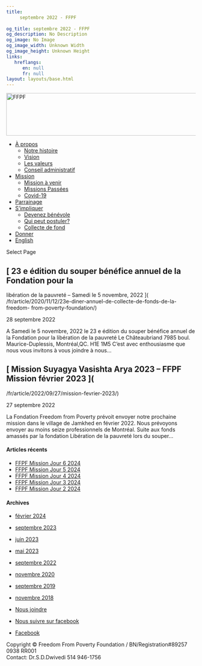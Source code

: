```yaml
---
title: 
     septembre 2022 - FFPF
    
og_title: septembre 2022 - FFPF
og_description: No Description
og_image: No Image
og_image_width: Unknown Width
og_image_height: Unknown Height
links:
   hreflangs:
      en: null
      fr: null
layout: layouts/base.html
---
```

[ <img src='/wp-content/uploads/2018/10/logo-ffpf.webp' width='505'
height='113' alt='FFPF' /> ](/en/sponsorship-tag/surgery/)

  * [ À propos ](/fr/a-propos)
    * [ Notre histoire ](/fr/a-propos#histoire)
    * [ Vision ](/fr/a-propos#vision)
    * [ Les valeurs ](/fr/a-propos#valeurs)
    * [ Conseil administratif ](/fr/a-propos#conseil)
  * [ Mission ](/fr/mission)
    * [ Mission à venir ](/fr/mission#venir)
    * [ Missions Passées ](/fr/mission#passées)
    * [ Covid-19 ](/fr/covid-19)
  * [ Parrainage ](/fr/parrainage/)
  * [ S’impliquer ](/fr/simpliquer)
    * [ Devenez bénévole ](/fr/simpliquer#benevole)
    * [ Qui peut postuler? ](/fr/simpliquer#inscrire)
    * [ Collecte de fond ](/fr/simpliquer#collecte)
  * [ Donner ](/donner)
  * [ English ]( /en/article/2022/09/)

[ ]( )

Select Page

##  [ 23 e édition du souper bénéfice annuel de la Fondation pour la
libération de la pauvreté – Samedi le 5 novembre, 2022 ](
/fr/article/2020/11/12/23e-diner-annuel-de-collecte-de-fonds-de-la-freedom-
from-poverty-foundation/)

28 septembre 2022

A Samedi le 5 novembre, 2022 le 23 e édition du souper bénéfice annuel de la
Fondation pour la libération de la pauvreté Le Châteaubriand 7985 boul.
Maurice-Duplessis, Montréal,QC. H1E 1M5 C’est avec enthousiasme que nous vous
invitons à vous joindre à nous...

##  [ Mission Suyagya Vasishta Arya 2023 – FFPF Mission février 2023 ](
/fr/article/2022/09/27/mission-fevrier-2023/)

27 septembre 2022

La Fondation Freedom from Poverty prévoit envoyer notre prochaine mission dans
le village de Jamkhed en février 2022. Nous prévoyons envoyer au moins seize
professionnels de Montréal. Suite aux fonds amassés par la fondation
Libération de la pauvreté lors du souper...

####  Articles récents

  * [ FFPF Mission Jour 6 2024 ]( /fr/article/2024/02/09/ffpf-mission-jour-6-2024/)
  * [ FFPF Mission Jour 5 2024 ](/fr)
  * [ FFPF Mission Jour 4 2024 ]( /fr/article/2024/02/08/mission-ffpf-2024-jour-4/)
  * [ FFPF Mission Jour 3 2024 ]( /fr/article/2024/02/06/mission-ffpf-2023-jour-3/)
  * [ FFPF Mission Jour 2 2024 ]( /fr/article/2024/02/05/mission-ffpf-2024-jour-2/)

####  Archives

  * [ février 2024 ]( /en/article/2024/02/)
  * [ septembre 2023 ]( /en/article/2023/09/)
  * [ juin 2023 ]( /en/article/2023/06/)
  * [ mai 2023 ]( /en/article/2023/05/)
  * [ septembre 2022 ](index.html)
  * [ novembre 2020 ]( /en/article/2020/11/)
  * [ septembre 2019 ]( /en/article/2019/09/)
  * [ novembre 2018 ]( /en/article/2018/11/)

  * [ Nous joindre ](/fr/nous-joindre/)
  * [ Nous suivre sur facebook ](https://www.facebook.com/freedomfrompoverty/)

  * [ Facebook  ](https://www.facebook.com/freedomfrompoverty/)

Copyright © Freedom From Poverty Foundation / BN/Registration#89257 0938 RR001  
Contact: Dr.S.D.Dwivedi 514 946-1756


